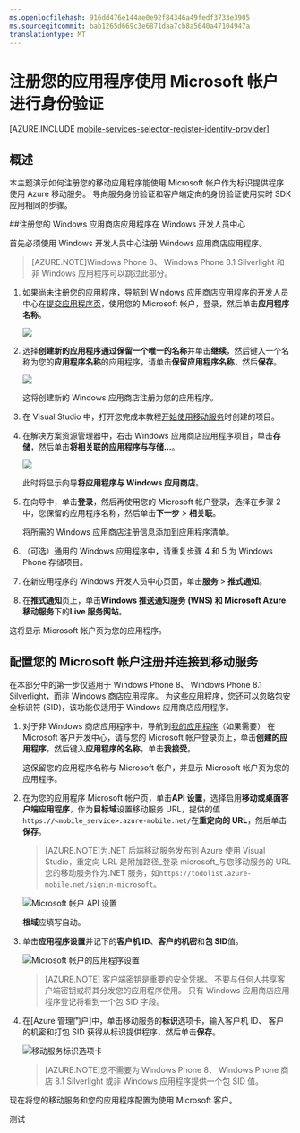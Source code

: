 ```yaml
---
ms.openlocfilehash: 916dd476e144ae0e92f84346a49fedf3733e3905
ms.sourcegitcommit: bab1265d669c3e6871daa7cb8a5640a47104947a
translationtype: MT
---
```

<properties 
    pageTitle="注册为 Microsoft 身份验证 |Microsoft Azure" 
    description="了解如何注册 Microsoft 在 Azure 移动服务应用程序的身份验证。" 
    authors="ggailey777" 
    services="mobile-services" 
    documentationCenter="Mobile" 
    manager="dwrede" 
    editor=""/>

<tags 
    ms.service="mobile-services" 
    ms.workload="mobile" 
    ms.tgt_pltfrm="NA" 
    ms.devlang="multiple" 
    ms.topic="article" 
    ms.date="08/08/2015" 
    ms.author="glenga"/>

# 注册您的应用程序使用 Microsoft 帐户进行身份验证

[AZURE.INCLUDE [mobile-services-selector-register-identity-provider](../../includes/mobile-services-selector-register-identity-provider.md)]

## 概述 

本主题演示如何注册您的移动应用程序能使用 Microsoft 帐户作为标识提供程序使用 Azure 移动服务。 导向服务身份验证和客户端定向的身份验证使用实时 SDK 应用相同的步骤。

##注册您的 Windows 应用商店应用程序在 Windows 开发人员中心

首先必须使用 Windows 开发人员中心注册 Windows 应用商店应用程序。 

>[AZURE.NOTE]Windows Phone 8、 Windows Phone 8.1 Silverlight 和非 Windows 应用程序可以跳过此部分。

1. 如果尚未注册您的应用程序，导航到 Windows 应用商店应用程序的开发人员中心在[提交应用程序页]，使用您的 Microsoft 帐户，登录，然后单击**应用程序名称**。

    ![](./media/mobile-services-how-to-register-microsoft-authentication/mobile-services-submit-win8-app.png)

2. 选择**创建新的应用程序通过保留一个唯一的名称**并单击**继续**，然后键入一个名称为您的**应用程序名称**的应用程序，请单击**保留应用程序名称**，然后**保存**。

    ![](./media/mobile-services-how-to-register-microsoft-authentication/mobile-services-win8-app-name.png)

    这将创建新的 Windows 应用商店注册为您的应用程序。

3. 在 Visual Studio 中，打开您完成本教程[开始使用移动服务](mobile-services-dotnet-backend-windows-store-dotnet-get-started.md)时创建的项目。

4. 在解决方案资源管理器中，右击 Windows 应用商店应用程序项目，单击**存储**，然后单击**将相关联的应用程序与存储...**。 

    ![](./media/mobile-services-how-to-register-microsoft-authentication/mobile-services-store-association.png)

    此时将显示向导**将应用程序与 Windows 应用商店**。

5. 在向导中，单击**登录**，然后再使用您的 Microsoft 帐户登录，选择在步骤 2 中，您保留的应用程序名称，然后单击**下一步** > **相关联**。

    将所需的 Windows 应用商店注册信息添加到应用程序清单。   

6. （可选）通用的 Windows 应用程序中，请重复步骤 4 和 5 为 Windows Phone 存储项目。 

6. 在新应用程序的 Windows 开发人员中心页面，单击**服务** > **推式通知**。 

7. 在**推式通知**页上，单击**Windows 推送通知服务 (WNS) 和 Microsoft Azure 移动服务**下的**Live 服务网站**。

这将显示 Microsoft 帐户页为您的应用程序。

## 配置您的 Microsoft 帐户注册并连接到移动服务

在本部分中的第一步仅适用于 Windows Phone 8、 Windows Phone 8.1 Silverlight，而非 Windows 商店应用程序。 为这些应用程序，您还可以忽略包安全标识符 (SID)，该功能仅适用于 Windows 应用商店应用程序。 

1. 对于非 Windows 商店应用程序中，导航到<a href="http://go.microsoft.com/fwlink/p/?LinkId=262039" target="_blank">我的应用程序</a>（如果需要） 在 Microsoft 客户开发中心，请与您的 Microsoft 帐户登录页上，单击**创建的应用程序**，然后键入**应用程序的名称**，单击**我接受**。

    这保留您的应用程序名称与 Microsoft 帐户，并显示 Microsoft 帐户页为您的应用程序。

2. 在为您的应用程序 Microsoft 帐户页，单击**API 设置**，选择启用**移动或桌面客户端应用程序**，作为**目标域**设置移动服务 URL，提供的值`https://<mobile_service>.azure-mobile.net/`在**重定向的 URL**，然后单击**保存**。

     >[AZURE.NOTE]为.NET 后端移动服务发布到 Azure 使用 Visual Studio，重定向 URL 是附加路径_登录 microsoft_与您移动服务的 URL 您的移动服务作为.NET 服务，如`https://todolist.azure-mobile.net/signin-microsoft`。 

    ![Microsoft 帐户 API 设置](./media/mobile-services-how-to-register-microsoft-authentication/mobile-services-win8-app-push-auth-2.png)

    **根域**应填写自动。

4. 单击**应用程序设置**并记下的**客户机 ID**、**客户的机密**和**包 SID**值。 
    
    ![Microsoft 帐户的应用程序设置](./media/mobile-services-how-to-register-microsoft-authentication/mobile-services-win8-app-push-auth.png)
    
    
    > [AZURE.NOTE] 客户端密钥是重要的安全凭据。 不要与任何人共享客户端密钥或将其分发您的应用程序使用。 只有 Windows 应用商店应用程序登记将看到一个包 SID 字段。

4. 在[Azure 管理门户]中，单击移动服务的**标识**选项卡，输入客户机 ID、 客户的机密和打包 SID 获得从标识提供程序，然后单击**保存**。 

    ![移动服务标识选项卡](./media/mobile-services-how-to-register-microsoft-authentication/mobile-services-identity-tab.png)
    
    >[AZURE.NOTE]您不需要为 Windows Phone 8、 Windows Phone 商店 8.1 Silverlight 或非 Windows 应用程序提供一个包 SID 值。
    
现在将您的移动服务和您的应用程序配置为使用 Microsoft 客户。

<!-- Anchors. -->

<!-- Images. -->

<!-- URLs. -->

[提交应用程序页]: http://go.microsoft.com/fwlink/p/?LinkID=266582
[我的应用程序]: http://go.microsoft.com/fwlink/p/?LinkId=262039

[Azure 的管理门户]: https://manage.windowsazure.com/
 
测试
